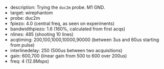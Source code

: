 * description: Trying the `duc2m` probe. M1 GND.
* target: wirephantom
* probe: duc2m
* fpiezo: 4.0 (central freq, as seen on experiments)
* bandwidthpiezo: 1.6 (160%, calculated from first acqs) 
* nlines: 485 (shooting 10 lines)
* acqtiming: 200,100,1000,10000,90000 (between 3us and 60us starting from pulse)
* interlinedelay: 250 (500us between two acquisitions)
* gain: 600,700 (linear gain from 500 to 600 over 200us)
* freq: 4 (12.8Msps)

